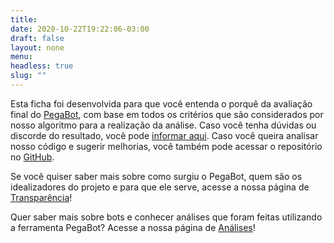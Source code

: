```yaml
---
title:
date: 2020-10-22T19:22:06-03:00
draft: false
layout: none
menu:
headless: true
slug: ""
---
```


Esta ficha foi desenvolvida para que você entenda o porquê da avaliação final do
[PegaBot](/), com base em todos os critérios que são considerados por nosso algoritmo
para a realização da análise. Caso você tenha dúvidas ou discorde do resultado,
você pode [informar aqui](https://itsrio2.typeform.com/to/uGFw4zDc). Caso você
queira analisar nosso código e sugerir melhorias, você também pode acessar o repositório no [GitHub](https://github.com/AppCivico/pegabot).

Se você quiser saber mais sobre como surgiu o PegaBot, quem são os idealizadores
do projeto e para que ele serve, acesse a nossa página de [Transparência](/transparencia/)!

Quer saber mais sobre bots e conhecer análises que foram feitas utilizando a ferramenta PegaBot? Acesse a nossa página de [Análises](/analise/)!
